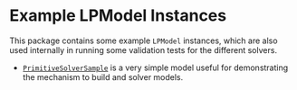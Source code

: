 # Example LPModel Instances

This package contains some example `LPModel` instances, which are also used
internally in running some validation tests for the different solvers.

* [
  `PrimitiveSolverSample`](src/main/kotlin/io/github/mohitc/lpsolver/sample/PrimitiveSolverSample.kt)
  is a very simple model useful for demonstrating the mechanism to build and
  solver models.